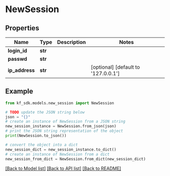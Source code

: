 # NewSession


## Properties

Name | Type | Description | Notes
------------ | ------------- | ------------- | -------------
**login_id** | **str** |  | 
**passwd** | **str** |  | 
**ip_address** | **str** |  | [optional] [default to '127.0.0.1']

## Example

```python
from kf_sdk.models.new_session import NewSession

# TODO update the JSON string below
json = "{}"
# create an instance of NewSession from a JSON string
new_session_instance = NewSession.from_json(json)
# print the JSON string representation of the object
print(NewSession.to_json())

# convert the object into a dict
new_session_dict = new_session_instance.to_dict()
# create an instance of NewSession from a dict
new_session_from_dict = NewSession.from_dict(new_session_dict)
```
[[Back to Model list]](../README.md#documentation-for-models) [[Back to API list]](../README.md#documentation-for-api-endpoints) [[Back to README]](../README.md)


